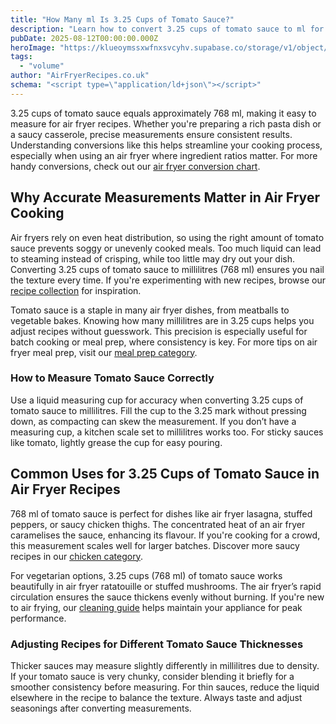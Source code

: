 ```yaml
---
title: "How Many ml Is 3.25 Cups of Tomato Sauce?"
description: "Learn how to convert 3.25 cups of tomato sauce to ml for perfect air fryer recipes. Get precise measurements in seconds!"
pubDate: 2025-08-12T00:00:00.000Z
heroImage: "https://klueoymssxwfnxsvcyhv.supabase.co/storage/v1/object/public/md/how-many-ml-is-3-25-cups-of-tomato-sauce-97e8c513.webp"
tags:
  - "volume"
author: "AirFryerRecipes.co.uk"
schema: "<script type=\"application/ld+json\"></script>"
---
```


<p>3.25 cups of tomato sauce equals approximately 768 ml, making it easy to measure for air fryer recipes. Whether you're preparing a rich pasta dish or a saucy casserole, precise measurements ensure consistent results. Understanding conversions like this helps streamline your cooking process, especially when using an air fryer where ingredient ratios matter. For more handy conversions, check out our <a href=https://www.airfryerrecipe.co.uk/air-fryer-conversion-chart>air fryer conversion chart</a>.</p>

<h2>Why Accurate Measurements Matter in Air Fryer Cooking</h2>  
<p>Air fryers rely on even heat distribution, so using the right amount of tomato sauce prevents soggy or unevenly cooked meals. Too much liquid can lead to steaming instead of crisping, while too little may dry out your dish. Converting 3.25 cups of tomato sauce to millilitres (768 ml) ensures you nail the texture every time. If you're experimenting with new recipes, browse our <a href=https://www.airfryerrecipe.co.uk/recipes>recipe collection</a> for inspiration.</p>  

<p>Tomato sauce is a staple in many air fryer dishes, from meatballs to vegetable bakes. Knowing how many millilitres are in 3.25 cups helps you adjust recipes without guesswork. This precision is especially useful for batch cooking or meal prep, where consistency is key. For more tips on air fryer meal prep, visit our <a href=https://www.airfryerrecipe.co.uk/recipe-category/meal-prep>meal prep category</a>.</p>  

<h3>How to Measure Tomato Sauce Correctly</h3>  
<p>Use a liquid measuring cup for accuracy when converting 3.25 cups of tomato sauce to millilitres. Fill the cup to the 3.25 mark without pressing down, as compacting can skew the measurement. If you don’t have a measuring cup, a kitchen scale set to millilitres works too. For sticky sauces like tomato, lightly grease the cup for easy pouring.</p>  

<h2>Common Uses for 3.25 Cups of Tomato Sauce in Air Fryer Recipes</h2>  
<p>768 ml of tomato sauce is perfect for dishes like air fryer lasagna, stuffed peppers, or saucy chicken thighs. The concentrated heat of an air fryer caramelises the sauce, enhancing its flavour. If you're cooking for a crowd, this measurement scales well for larger batches. Discover more saucy recipes in our <a href=https://www.airfryerrecipe.co.uk/recipe-category/chicken>chicken category</a>.</p>  

<p>For vegetarian options, 3.25 cups (768 ml) of tomato sauce works beautifully in air fryer ratatouille or stuffed mushrooms. The air fryer’s rapid circulation ensures the sauce thickens evenly without burning. If you're new to air frying, our <a href=https://www.airfryerrecipe.co.uk/air-fryer-cleaner>cleaning guide</a> helps maintain your appliance for peak performance.</p>  

<h3>Adjusting Recipes for Different Tomato Sauce Thicknesses</h3>  
<p>Thicker sauces may measure slightly differently in millilitres due to density. If your tomato sauce is very chunky, consider blending it briefly for a smoother consistency before measuring. For thin sauces, reduce the liquid elsewhere in the recipe to balance the texture. Always taste and adjust seasonings after converting measurements.</p>